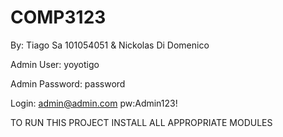 # COMP3123

By: Tiago Sa 101054051 & Nickolas Di Domenico 

Admin User: yoyotigo

Admin Password: password

Login: admin@admin.com
pw:Admin123!


TO RUN THIS PROJECT INSTALL ALL APPROPRIATE MODULES
